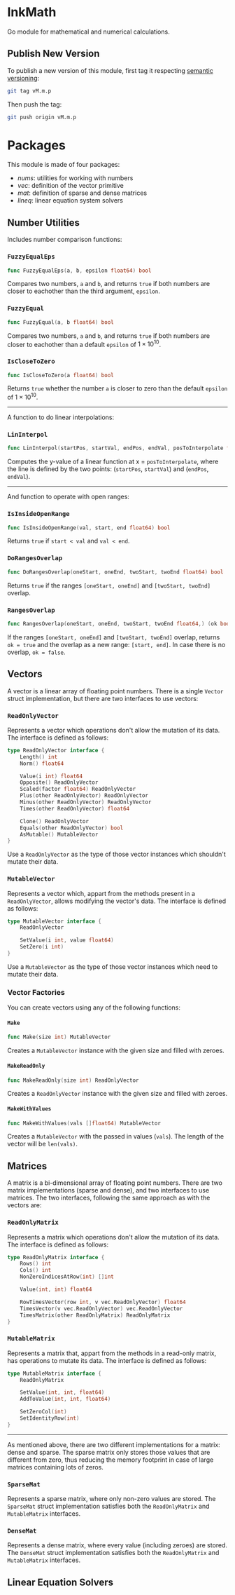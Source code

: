 # InkMath

Go module for mathematical and numerical calculations.

## Publish New Version

To publish a new version of this module, first tag it respecting [semantic versioning](https://semver.org/):

```bash
git tag vM.m.p
```

Then push the tag:

```bash
git push origin vM.m.p
```

# Packages

This module is made of four packages:

- _nums_: utilities for working with numbers
- _vec_: definition of the vector primitive
- _mat_: definition of sparse and dense matrices
- _lineq_: linear equation system solvers

## Number Utilities

Includes number comparison functions:

### `FuzzyEqualEps`

```go
func FuzzyEqualEps(a, b, epsilon float64) bool
```

Compares two numbers, `a` and `b`, and returns `true` if both numbers are closer to eachother than the third argument, `epsilon`.

### `FuzzyEqual`

```go
func FuzzyEqual(a, b float64) bool
```

Compares two numbers, `a` and `b`, and returns `true` if both numbers are closer to eachother than a default `epsilon` of $1 \times 10^{10}$.

### `IsCloseToZero`

```go
func IsCloseToZero(a float64) bool
```

Returns `true` whether the number `a` is closer to zero than the default `epsilon` of $1 \times 10^{10}$.

---

A function to do linear interpolations:

### `LinInterpol`

```go
func LinInterpol(startPos, startVal, endPos, endVal, posToInterpolate float64) float64
```

Computes the y-value of a linear function at x = `posToInterpolate`, where the line is defined by the two points: (`startPos`, `startVal`) and (`endPos`, `endVal`).

---

And function to operate with open ranges:

### `IsInsideOpenRange`

```go
func IsInsideOpenRange(val, start, end float64) bool
```

Returns `true` if `start < val` and `val < end`.

### `DoRangesOverlap`

```go
func DoRangesOverlap(oneStart, oneEnd, twoStart, twoEnd float64) bool
```

Returns `true` if the ranges `[oneStart, oneEnd]` and `[twoStart, twoEnd]` overlap.

### `RangesOverlap`

```go
func RangesOverlap(oneStart, oneEnd, twoStart, twoEnd float64,) (ok bool, start, end float64)
```

If the ranges `[oneStart, oneEnd]` and `[twoStart, twoEnd]` overlap, returns `ok = true` and the overlap as a new range: `[start, end]`.
In case there is no overlap, `ok = false`.

## Vectors

A vector is a linear array of floating point numbers.
There is a single `Vector` struct implementation, but there are two interfaces to use vectors:

### `ReadOnlyVector`

Represents a vector which operations don't allow the mutation of its data.
The interface is defined as follows:

```go
type ReadOnlyVector interface {
	Length() int
	Norm() float64

	Value(i int) float64
	Opposite() ReadOnlyVector
	Scaled(factor float64) ReadOnlyVector
	Plus(other ReadOnlyVector) ReadOnlyVector
	Minus(other ReadOnlyVector) ReadOnlyVector
	Times(other ReadOnlyVector) float64

	Clone() ReadOnlyVector
	Equals(other ReadOnlyVector) bool
	AsMutable() MutableVector
}
```

Use a `ReadOnlyVector` as the type of those vector instances which shouldn't mutate their data.

### `MutableVector`

Represents a vector which, appart from the methods present in a `ReadOnlyVector`, allows modifying the vector's data.
The interface is defined as follows:

```go
type MutableVector interface {
	ReadOnlyVector

	SetValue(i int, value float64)
	SetZero(i int)
}
```

Use a `MutableVector` as the type of those vector instances which need to mutate their data.

### Vector Factories

You can create vectors using any of the following functions:

#### `Make`

```go
func Make(size int) MutableVector
```

Creates a `MutableVector` instance with the given size and filled with zeroes.

#### `MakeReadOnly`

```go
func MakeReadOnly(size int) ReadOnlyVector
```

Creates a `ReadOnlyVector` instance with the given size and filled with zeroes.

#### `MakeWithValues`

```go
func MakeWithValues(vals []float64) MutableVector
```

Creates a `MutableVector` with the passed in values (`vals`).
The length of the vector will be `len(vals)`.

## Matrices

A matrix is a bi-dimensional array of floating point numbers.
There are two matrix implementations (sparse and dense), and two interfaces to use matrices.
The two interfaces, following the same approach as with the vectors are:

### `ReadOnlyMatrix`

Represents a matrix which operations don't allow the mutation of its data.
The interface is defined as follows:

```go
type ReadOnlyMatrix interface {
	Rows() int
	Cols() int
	NonZeroIndicesAtRow(int) []int

	Value(int, int) float64

	RowTimesVector(row int, v vec.ReadOnlyVector) float64
	TimesVector(v vec.ReadOnlyVector) vec.ReadOnlyVector
	TimesMatrix(other ReadOnlyMatrix) ReadOnlyMatrix
}
```

### `MutableMatrix`

Represents a matrix that, appart from the methods in a read-only matrix, has operations to mutate its data.
The interface is defined as follows:

```go
type MutableMatrix interface {
	ReadOnlyMatrix

	SetValue(int, int, float64)
	AddToValue(int, int, float64)

	SetZeroCol(int)
	SetIdentityRow(int)
}
```

---

As mentioned above, there are two different implementations for a matrix: dense and sparse.
The sparse matrix only stores those values that are different from zero, thus reducing the memory footprint in case of large matrices containing lots of zeros.

### `SparseMat`

Represents a sparse matrix, where only non-zero values are stored.
The `SparseMat` struct implementation satisfies both the `ReadOnlyMatrix` and `MutableMatrix` interfaces.

### `DenseMat`

Represents a dense matrix, where every value (including zeroes) are stored.
The `DenseMat` struct implementation satisfies both the `ReadOnlyMatrix` and `MutableMatrix` interfaces.

## Linear Equation Solvers

